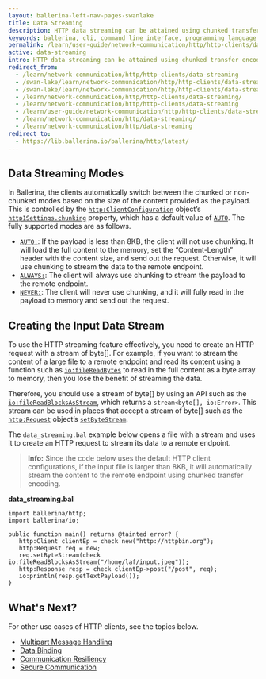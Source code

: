 ```yaml
---
layout: ballerina-left-nav-pages-swanlake
title: Data Streaming
description: HTTP data streaming can be attained using chunked transfer encoding.
keywords: ballerina, cli, command line interface, programming language
permalink: /learn/user-guide/network-communication/http/http-clients/data-streaming/
active: data-streaming
intro: HTTP data streaming can be attained using chunked transfer encoding.  
redirect_from:
  - /learn/network-communication/http/http-clients/data-streaming
  - /swan-lake/learn/network-communication/http/http-clients/data-streaming/
  - /swan-lake/learn/network-communication/http/http-clients/data-streaming
  - /learn/network-communication/http/http-clients/data-streaming/
  - /learn/network-communication/http/http-clients/data-streaming
  - /learn/user-guide/network-communication/http/http-clients/data-streaming
  - /learn/network-communication/http/data-streaming/
  - /learn/network-communication/http/data-streaming
redirect_to:
  - https://lib.ballerina.io/ballerina/http/latest/
---
```


## Data Streaming Modes

In Ballerina, the clients automatically switch between the chunked or non-chunked modes based on the size of the content provided as the payload. This is controlled by the [`http:ClientConfiguration`](https://docs.central.ballerina.io/ballerina/http/latest/clients/Client) object’s [`http1Settings.chunking`](https://docs.central.ballerina.io/ballerina/http/latest/records/ClientHttp1Settings) property, which has a default value of [`AUTO`](https://docs.central.ballerina.io/ballerina/http/latest/constants#CHUNKING_AUTO). The fully supported modes are as follows.

- [`AUTO:`](https://docs.central.ballerina.io/ballerina/http/latest/constants#CHUNKING_AUTO): If the payload is less than 8KB, the client will not use chunking. It will load the full content to the memory, set the “Content-Length” header with the content size, and send out the request. Otherwise, it will use chunking to stream the data to the remote endpoint. 
- [`ALWAYS:`](https://docs.central.ballerina.io/ballerina/http/latest/constants#CHUNKING_ALWAYS): The client will always use chunking to stream the payload to the remote endpoint. 
- [`NEVER:`](https://docs.central.ballerina.io/ballerina/http/latest/constants#CHUNKING_NEVER): The client will never use chunking, and it will fully read in the payload to memory and send out the request. 

## Creating the Input Data Stream

To use the HTTP streaming feature effectively, you need to create an HTTP request with a stream of byte[]. For example, if you want to stream the content of a large file to a remote endpoint and read its content using a function such as [`io:fileReadBytes`](https://docs.central.ballerina.io/ballerina/io/latest/functions#fileReadBytes) to read in the full content as a byte array to memory, then you lose the benefit of streaming the data. 

Therefore, you should use a stream of byte[] by using an API such as the [`io:fileReadBlocksAsStream`](https://docs.central.ballerina.io/ballerina/io/latest/functions#fileReadBlocksAsStream), which returns a `stream<byte[], io:Error>`. This stream can be used in places that accept a stream of byte[] such as the [`http:Request`](https://docs.central.ballerina.io/ballerina/http/latest/classes/Request) object’s [`setByteStream`](https://docs.central.ballerina.io/ballerina/http/latest/classes/Request#setByteStream). 

The `data_streaming.bal` example below opens a file with a stream and uses it to create an HTTP request to stream its data to a remote endpoint.

>**Info:** Since the code below uses the default HTTP client configurations, if the input file is larger than 8KB, it will automatically stream the content to the remote endpoint using chunked transfer encoding. 

**data_streaming.bal**

```ballerina
import ballerina/http;
import ballerina/io;
 
public function main() returns @tainted error? {
   http:Client clientEp = check new("http://httpbin.org");
   http:Request req = new;
   req.setByteStream(check io:fileReadBlocksAsStream("/home/laf/input.jpeg"));
   http:Response resp = check clientEp->post("/post", req);
   io:println(resp.getTextPayload());
}
```

## What's Next?

For other use cases of HTTP clients, see the topics below.
- [Multipart Message Handling](/learn/network-communication/http/multipart-message-handling)
- [Data Binding](/learn/network-communication/http/data-binding)
- [Communication Resiliency](/learn/network-communication/http/communication-resiliency)
- [Secure Communication](/learn/network-communication/http/secure-communication)

<style> #tree-expand-all, #tree-collapse-all, .cTocElements {display:none;} .cGitButtonContainer {padding-left: 40px;} </style>
